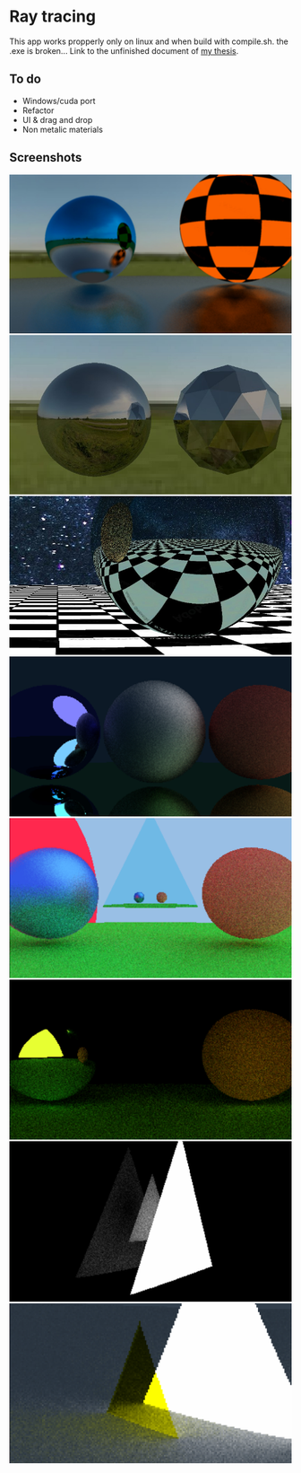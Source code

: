 # Ray tracing
This app works propperly only on linux and when build with compile.sh. the .exe is broken...
Link to the unfinished document of [my thesis](./bin/thesis.pdf).

## To do
- Windows/cuda port
- Refactor
- UI & drag and drop
- Non metalic materials

## Screenshots
![screenshot2](./bin/img/antialiasingOn.jpg "roughnes 1")
![screenshot2](./bin/img/mirror3000.jpg "roughnes 1")
![screenshot2](./bin/img/mirror.jpg "roughnes 1")
![screenshot2](./bin/img/nice.png "roughnes 1")
![screenshot1](./bin/img/triangles1.png "roughnes 0")
![screenshot1](./bin/img/triangles2.png "roughnes 0")
![screenshot1](./bin/img/triangles3.png "roughnes 0")
![screenshot1](./bin/img/triangles4.png "roughnes 0")

